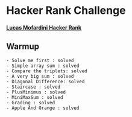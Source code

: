 # Hacker Rank Challenge 

#### [Lucas Mofardini Hacker Rank](https://www.hackerrank.com/lucasmofardini)
## Warmup

    - Solve me first : solved
    - Simple array sum : solved
    - Compare the triplets: solved
    - A very big sum : solved
    - Diagonal Difference: solved
    - Staircase : solved
    - PlusMinimus : solved
    - MiniMaxSum : solved
    - Grading : solved
    - Apple And Orange : solved